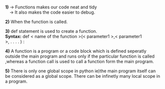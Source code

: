 **1)**
→&nbsp;Functions makes our code neat and tidy\
&ensp;&ensp;→&nbsp;It also makes the code easier to debug.  

**2)**
When the function is called.  

**3)**
def statement is used to create a function.\
**Syntax:**
def < name of the function >(< parameter1 >,< parameter1 >,&nbsp;.&nbsp;.&nbsp;.&nbsp;.&nbsp;)&nbsp;:

**4)**
A function is a program or a code block which is defined seperatly outside the main program
and runs only if the particular function is called ,whereas a function call is used to call a function
form the main program.

**5)**
There is only one global scope in python ie)the main program itself can be considered as 
a global scope. There can be infinetly many local scope in a program.


